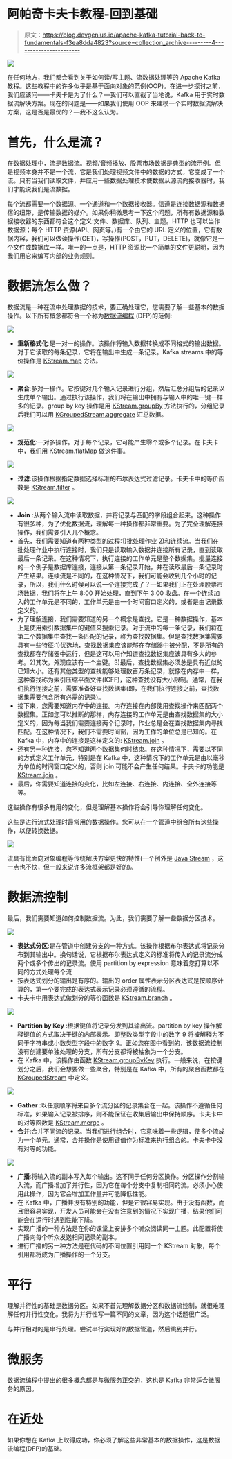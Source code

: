 # 阿帕奇卡夫卡教程-回到基础

> 原文：<https://blog.devgenius.io/apache-kafka-tutorial-back-to-fundamentals-f3ea8dda4823?source=collection_archive---------4----------------------->

![](img/c8334679e1a1a27ebfdb81519f181198.png)

在任何地方，我们都会看到关于如何读/写主题、流数据处理等的 Apache Kafka 教程。这些教程中的许多似乎是基于面向对象的范例(OOP)。在进一步探讨之前，我们应该问——卡夫卡是为了什么？—我们可以直截了当地说，Kafka 用于实时数据流解决方案。现在的问题是——如果我们使用 OOP 来建模一个实时数据流解决方案，这是否是最优的？—我不这么认为。

# 首先，什么是流？

在数据处理中，流是数据流。视频/音频播放、股票市场数据是典型的流示例。但是视频本身并不是一个流，它是我们处理视频文件中的数据的方式，它变成了一个流。只有当我们读取文件，并应用一些数据处理技术使数据从源流向接收器时，我们才能说我们是流数据。

每个流都需要一个数据源、一个通道和一个数据接收器。信道是连接数据源和数据宿的纽带，是传输数据的媒介。如果你稍微思考一下这个问题，所有有数据源和数据接收器的东西都符合这个定义:文件、数据库、队列、主题。HTTP 也可以当作数据源；每个 HTTP 资源(API、网页等。)有一个由它的 URL 定义的位置，它有数据内容，我们可以做读操作(GET)，写操作(POST，PUT，DELETE)，就像它是一个文件或数据库一样。唯一的一点是，HTTP 资源比一个简单的文件更聪明，因为我们用它来编写内部的业务规则。

# 数据流怎么做？

数据流是一种在流中处理数据的技术，要正确处理它，您需要了解一些基本的数据操作。以下所有概念都符合一个称为[数据流编程](https://medium.com/dataseries/microservices-a-new-paradigm-a-new-mindset-d6584e1704b4) (DFP)的范例:

![](img/d3ed0b935512b9da8a98bef0cc50f2e0.png)

*   **重新格式化**:是一对一的操作。该操作将输入数据转换成不同格式的输出数据。对于它读取的每条记录，它将在输出中生成一条记录。Kafka streams 中的等价操作是 [KStream.map](https://kafka.apache.org/20/javadoc/org/apache/kafka/streams/kstream/KStream.html#map-org.apache.kafka.streams.kstream.KeyValueMapper-) 方法。

![](img/a590391da4e5d989da1e8f77cc5740b4.png)

*   **聚合**:多对一操作。它按键对几个输入记录进行分组，然后汇总分组后的记录以生成单个输出。通过执行该操作，我们将在输出中拥有与输入中的唯一键一样多的记录。group by key 操作是用 [KStream.groupBy](https://kafka.apache.org/20/javadoc/org/apache/kafka/streams/kstream/KStream.html#groupBy-org.apache.kafka.streams.kstream.KeyValueMapper-) 方法执行的，分组记录后我们可以用 [KGroupedStream.aggregate](https://kafka.apache.org/20/javadoc/org/apache/kafka/streams/kstream/KGroupedStream.html#aggregate-org.apache.kafka.streams.kstream.Initializer-org.apache.kafka.streams.kstream.Aggregator-) 汇总数据。

![](img/23679e19d0077888fc29db36d68a2cb6.png)

*   **规范化**:一对多操作。对于每个记录，它可能产生零个或多个记录。在卡夫卡中，我们用 KStream.flatMap 做这件事。

![](img/5470e0e1b6f0ca5cb47b1887fb26a6d9.png)

*   **过滤**:该操作根据指定数据选择标准的布尔表达式过滤记录。卡夫卡中的等价函数是 [KStream.filter](https://kafka.apache.org/20/javadoc/org/apache/kafka/streams/kstream/KStream.html#filter-org.apache.kafka.streams.kstream.Predicate-) 。

![](img/8f8b609726f012322131ca29d6a3b953.png)

*   **Join** :从两个输入流中读取数据，并将记录与匹配的字段组合起来。这种操作有很多种，为了优化数据流，理解每一种操作都非常重要。为了完全理解连接操作，我们需要引入几个概念。
*   首先，我们需要知道有两种类型的过程:1)批处理作业 2)和连续流。当我们在批处理作业中执行连接时，我们只是读取输入数据并连接所有记录，直到读取最后一条记录。在这种情况下，执行连接的工作单元是整个数据集。批量连接的一个例子是数据库连接，连接从第一条记录开始，并在读取最后一条记录时产生结果。连续流是不同的，在这种情况下，我们可能会收到几个小时的记录，所以，我们什么时候可以说一个连接完成了？—如果我们正在处理股票市场数据，我们将在上午 8:00 开始处理，直到下午 3:00 收盘。在一个连续加入的工作单元是不同的，工作单元是由一个时间窗口定义的，或者是由记录数定义的。
*   为了理解连接，我们需要知道的另一个概念是查找。它是一种数据操作，基本上是使用索引数据集中的键值来搜索记录。对于流中的每一条记录，我们将在第二个数据集中查找一条匹配的记录，称为查找数据集。但是查找数据集需要具有一些特征:1)优选地，查找数据集应该能够在存储器中被分配，不是所有的查找都在存储器中运行，但是这可以用作知道查找数据集应该具有多大的参考。2)其次，外观应该有一个主键。3)最后，查找数据集必须总是具有近似的已知大小。还有其他类型的查找能够处理数百万条记录，就像在内存中一样，这种查找称为索引压缩平面文件(ICFF)，这种查找没有大小限制。通常，在我们执行连接之前，需要准备好查找数据集(即，在我们执行连接之前，查找数据集需要包含所有必需的记录)。
*   接下来，您需要知道内存中的连接。内存连接在内部使用查找操作来匹配两个数据集。正如您可以推断的那样，内存连接的工作单元是由查找数据集的大小定义的，因为每当我们需要连接两个记录时，作业总是会在查找数据集内寻找匹配。在这种情况下，我们不需要时间窗，因为工作的单位总是已知的。在 Kafka 中，内存中的连接是这样定义的: [KStream.join](https://kafka.apache.org/20/javadoc/org/apache/kafka/streams/kstream/KStream.html#join-org.apache.kafka.streams.kstream.KTable-org.apache.kafka.streams.kstream.ValueJoiner-) 。
*   还有另一种连接，您不知道两个数据集何时结束。在这种情况下，需要以不同的方式定义工作单元，特别是在 Kafka 中，这种情况下的工作单元是由以毫秒为单位的时间窗口定义的，否则 join 可能不会产生任何结果。卡夫卡的功能是 [KStream.join](https://kafka.apache.org/20/javadoc/org/apache/kafka/streams/kstream/KStream.html#join-org.apache.kafka.streams.kstream.KStream-org.apache.kafka.streams.kstream.ValueJoiner-org.apache.kafka.streams.kstream.JoinWindows-) 。
*   最后，你需要知道连接的变化，比如左连接、右连接、内连接、全外连接等等。

这些操作有很多有用的变化，但是理解基本操作将会引导你理解任何变化。

这些是进行流式处理时最常用的数据操作。您可以在一个管道中组合所有这些操作，以便转换数据。

![](img/4f0d92f58b9d2d81373a6da377933749.png)

流具有比面向对象编程等传统解决方案更快的特性(一个例外是 [Java Stream](https://docs.oracle.com/javase/8/docs/api/java/util/stream/package-summary.html) ，这一点也不快，但一般来说许多流框架都是好的)。

# 数据流控制

最后，我们需要知道如何控制数据流。为此，我们需要了解一些数据分区技术。

![](img/a74fe7757b070423ca551d80cc6449d7.png)

*   **表达式分区**:是在管道中创建分支的一种方式。该操作根据布尔表达式将记录分布到其输出中。换句话说，它根据布尔表达式定义的标准将传入的记录流分成两个或多个传出的记录流。使用 partition by expression 意味着您打算以不同的方式处理每个流
*   按表达式划分的输出是有序的。输出的 order 属性表示分区表达式是按顺序计算的，第一个要完成的表达式表示记录必须遵循的流程。
*   卡夫卡中用表达式做划分的等价函数是 [KStream.branch](https://kafka.apache.org/20/javadoc/org/apache/kafka/streams/kstream/KStream.html#branch-org.apache.kafka.streams.kstream.Predicate...-) 。

![](img/074ad52287f3cda24dfd8a4765fbb495.png)

*   **Partition by Key** :根据键值将记录分发到其输出流。partition by key 操作解释键值的方式取决于键的内部表示。即整数类型字段中的数字 9 将被解释为不同于字符串或小数类型字段中的数字 9。正如您在图中看到的，该数据流控制没有创建要单独处理的分支，所有分支都将被抽象为一个分支。
*   在 Kafka 中，该操作由函数 [KStream.groupByKey](https://kafka.apache.org/20/javadoc/org/apache/kafka/streams/kstream/KStream.html#groupByKey--) 执行。一般来说，在按键划分之后，我们会想要做一些聚合，特别是在 Kafka 中，所有的聚合函数都在 [KGroupedStream](https://kafka.apache.org/20/javadoc/org/apache/kafka/streams/kstream/KGroupedStream.html) 中定义。

![](img/4abcbfd0ca949a6a67048db5d7aa970c.png)

*   **Gather** :以任意顺序将来自多个流分区的记录集合在一起。该操作不遵循任何标准，如果输入记录被排序，则不能保证在收集后输出中保持顺序。卡夫卡中的对等函数是 [KStream.merge](https://kafka.apache.org/20/javadoc/org/apache/kafka/streams/kstream/KStream.html#merge-org.apache.kafka.streams.kstream.KStream-) 。
*   **合并**:合并不同流的记录。当我们进行组合时，它意味着一些逻辑，使多个流成为一个单元。通常，合并操作是使用键值作为标准来执行组合的。卡夫卡中没有对等的功能。

![](img/e4139c20e82912079a8bbca0047b2e1b.png)

*   **广播**:将输入流的副本写入每个输出。这不同于任何分区操作。分区操作分割输入流，而广播增加了并行性，因为它在每个分支中复制相同的流。必须小心使用此操作，因为它会增加工作量并可能降低性能。
*   在 Kafka 中，广播并没有特别的功能，但是它很容易实现。由于没有函数，而且很容易实现，开发人员可能会在没有注意到的情况下实现广播，结果他们可能会在运行时遇到性能下降。
*   实现广播的一种方法是在你的课堂上安排多个听众阅读同一主题。此配置将使广播向每个听众发送相同记录的副本。
*   进行广播的另一种方法是在代码的不同位置引用同一个 KStream 对象，每个引用都将成为广播操作的一个分支。

# 平行

理解并行性的基础是数据分区。如果不首先理解数据分区和数据流控制，就很难理解任何并行性变化。我将为并行性写一篇不同的文章，因为这个话题很广泛。

与并行相对的是串行处理。尝试串行实现好的数据管道，然后跳到并行。

# 微服务

数据流编程[中提出的很多概念都是与微服务](/micro-apis-or-microservices-cc707870d126)正交的，这也是 Kafka 非常适合微服务的原因。

# 在近处

如果你想在 Kafka 上取得成功，你必须了解这些非常基本的数据操作，这是数据流编程(DFP)的基础。